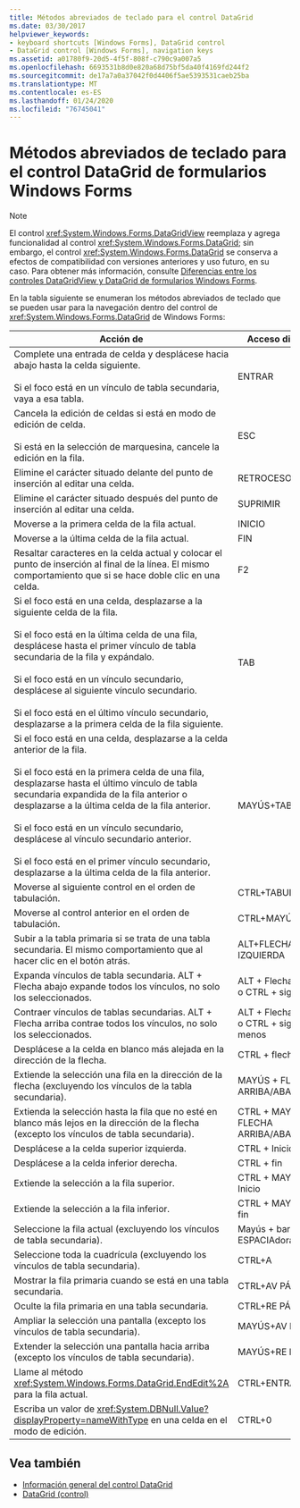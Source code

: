 ```yaml
---
title: Métodos abreviados de teclado para el control DataGrid
ms.date: 03/30/2017
helpviewer_keywords:
- keyboard shortcuts [Windows Forms], DataGrid control
- DataGrid control [Windows Forms], navigation keys
ms.assetid: a01780f9-20d5-4f5f-808f-c790c9a007a5
ms.openlocfilehash: 6693531b8d0e820a68d75bf5da40f4169fd244f2
ms.sourcegitcommit: de17a7a0a37042f0d4406f5ae5393531caeb25ba
ms.translationtype: MT
ms.contentlocale: es-ES
ms.lasthandoff: 01/24/2020
ms.locfileid: "76745041"
---
```

# <a name="keyboard-shortcuts-for-the-windows-forms-datagrid-control"></a>Métodos abreviados de teclado para el control DataGrid de formularios Windows Forms
> [!NOTE]
> El control <xref:System.Windows.Forms.DataGridView> reemplaza y agrega funcionalidad al control <xref:System.Windows.Forms.DataGrid>; sin embargo, el control <xref:System.Windows.Forms.DataGrid> se conserva a efectos de compatibilidad con versiones anteriores y uso futuro, en su caso. Para obtener más información, consulte [Diferencias entre los controles DataGridView y DataGrid de formularios Windows Forms](differences-between-the-windows-forms-datagridview-and-datagrid-controls.md).  
  
 En la tabla siguiente se enumeran los métodos abreviados de teclado que se pueden usar para la navegación dentro del control de <xref:System.Windows.Forms.DataGrid> de Windows Forms:  
  
|Acción de|Acceso directo|  
|------------|--------------|  
|Complete una entrada de celda y desplácese hacia abajo hasta la celda siguiente.<br /><br /> Si el foco está en un vínculo de tabla secundaria, vaya a esa tabla.|ENTRAR|  
|Cancela la edición de celdas si está en modo de edición de celda.<br /><br /> Si está en la selección de marquesina, cancele la edición en la fila.|ESC|  
|Elimine el carácter situado delante del punto de inserción al editar una celda.|RETROCESO|  
|Elimine el carácter situado después del punto de inserción al editar una celda.|SUPRIMIR|  
|Moverse a la primera celda de la fila actual.|INICIO|  
|Moverse a la última celda de la fila actual.|FIN|  
|Resaltar caracteres en la celda actual y colocar el punto de inserción al final de la línea. El mismo comportamiento que si se hace doble clic en una celda.|F2|  
|Si el foco está en una celda, desplazarse a la siguiente celda de la fila.<br /><br /> Si el foco está en la última celda de una fila, desplácese hasta el primer vínculo de tabla secundaria de la fila y expándalo.<br /><br /> Si el foco está en un vínculo secundario, desplácese al siguiente vínculo secundario.<br /><br /> Si el foco está en el último vínculo secundario, desplazarse a la primera celda de la fila siguiente.|TAB|  
|Si el foco está en una celda, desplazarse a la celda anterior de la fila.<br /><br /> Si el foco está en la primera celda de una fila, desplazarse hasta el último vínculo de tabla secundaria expandida de la fila anterior o desplazarse a la última celda de la fila anterior.<br /><br /> Si el foco está en un vínculo secundario, desplácese al vínculo secundario anterior.<br /><br /> Si el foco está en el primer vínculo secundario, desplazarse a la última celda de la fila anterior.|MAYÚS+TAB|  
|Moverse al siguiente control en el orden de tabulación.|CTRL+TABULACIÓN|  
|Moverse al control anterior en el orden de tabulación.|CTRL+MAYÚS+TAB|  
|Subir a la tabla primaria si se trata de una tabla secundaria. El mismo comportamiento que al hacer clic en el botón atrás.|ALT+FLECHA IZQUIERDA|  
|Expanda vínculos de tabla secundaria. ALT + Flecha abajo expande todos los vínculos, no solo los seleccionados.|ALT + Flecha abajo o CTRL + signo más|  
|Contraer vínculos de tablas secundarias. ALT + Flecha arriba contrae todos los vínculos, no solo los seleccionados.|ALT + Flecha arriba o CTRL + signo menos|  
|Desplácese a la celda en blanco más alejada en la dirección de la flecha.|CTRL + flecha|  
|Extiende la selección una fila en la dirección de la flecha (excluyendo los vínculos de la tabla secundaria).|MAYÚS + FLECHA ARRIBA/ABAJO|  
|Extienda la selección hasta la fila que no esté en blanco más lejos en la dirección de la flecha (excepto los vínculos de tabla secundaria).|CTRL + MAYÚS + FLECHA ARRIBA/ABAJO|  
|Desplácese a la celda superior izquierda.|CTRL + Inicio|  
|Desplácese a la celda inferior derecha.|CTRL + fin|  
|Extiende la selección a la fila superior.|CTRL + MAYÚS + Inicio|  
|Extiende la selección a la fila inferior.|CTRL + MAYÚS + fin|  
|Seleccione la fila actual (excluyendo los vínculos de tabla secundaria).|Mayús + barra ESPACIAdora|  
|Seleccione toda la cuadrícula (excluyendo los vínculos de tabla secundaria).|CTRL+A|  
|Mostrar la fila primaria cuando se está en una tabla secundaria.|CTRL+AV PÁG|  
|Oculte la fila primaria en una tabla secundaria.|CTRL+RE PÁG|  
|Ampliar la selección una pantalla (excepto los vínculos de tabla secundaria).|MAYÚS+AV PÁG|  
|Extender la selección una pantalla hacia arriba (excepto los vínculos de tabla secundaria).|MAYÚS+RE PÁG|  
|Llame al método <xref:System.Windows.Forms.DataGrid.EndEdit%2A> para la fila actual.|CTRL+ENTRAR|  
|Escriba un valor de <xref:System.DBNull.Value?displayProperty=nameWithType> en una celda en el modo de edición.|CTRL+0|  
  
## <a name="see-also"></a>Vea también

- [Información general del control DataGrid](datagrid-control-overview-windows-forms.md)
- [DataGrid (control)](datagrid-control-windows-forms.md)
